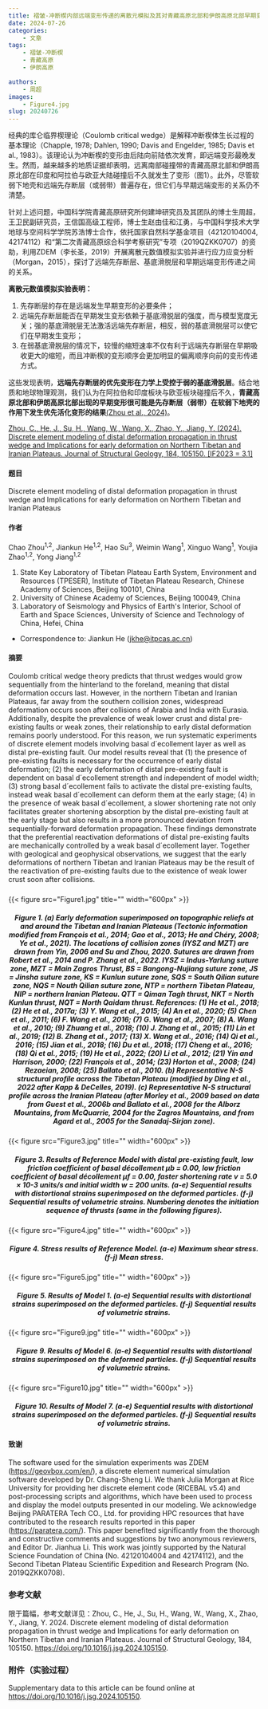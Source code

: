 ```yaml
---
title: 褶皱-冲断楔内部远端变形传递的离散元模拟及其对青藏高原北部和伊朗高原北部早期变形的启示（Journal of Structural Geology）
date: 2024-07-26
categories:
    - 文章
tags:
    - 褶皱-冲断楔
    - 青藏高原
    - 伊朗高原

authors:
    - 周超
images:
    - Figure4.jpg
slug: 20240726
---
```


经典的库仑临界楔理论（Coulomb critical wedge）是解释冲断楔体生长过程的基本理论（Chapple, 1978; Dahlen, 1990; Davis and Engelder, 1985; Davis et al., 1983）。该理论认为冲断楔的变形由后陆向前陆依次发育，即远端变形最晚发生。然而，越来越多的地质证据却表明，远离南部碰撞带的青藏高原北部和伊朗高原北部在印度和阿拉伯与欧亚大陆碰撞后不久就发生了变形（图1）。此外，尽管软弱下地壳和远端先存断层（或弱带）普遍存在，但它们与早期远端变形的关系仍不清楚。  

针对上述问题，中国科学院青藏高原研究所何建坤研究员及其团队的博士生周超，王卫民副研究员，王信国高级工程师，博士生赵由佳和江勇，与中国科学技术大学地球与空间科学学院苏浩博士合作，依托国家自然科学基金项目（42120104004, 42174112）和“第二次青藏高原综合科学考察研究”专项（2019QZKK0707）的资助，利用ZDEM（李长圣，2019）开展离散元数值模拟实验并进行应力应变分析（Morgan，2015），探讨了远端先存断层、基底滑脱层和早期远端变形传递之间的关系。  

**离散元数值模拟实验表明：**

1. 先存断层的存在是远端发生早期变形的必要条件；
2. 远端先存断层能否在早期发生变形依赖于基底滑脱层的强度，而与模型宽度无关；强的基底滑脱层无法激活远端先存断层，相反，弱的基底滑脱层可以使它们在早期发生变形；
3. 在弱基底滑脱层的情况下，较慢的缩短速率不仅有利于远端先存断层在早期吸收更大的缩短，而且冲断楔的变形顺序会更加明显的偏离顺序向前的变形传递方式。

这些发现表明，**远端先存断层的优先变形在力学上受控于弱的基底滑脱层**。结合地质和地球物理观测，我们认为在阿拉伯和印度板块与欧亚板块碰撞后不久，**青藏高原北部和伊朗高原北部出现的早期变形很可能是先存断层（弱带）在软弱下地壳的作用下发生优先活化变形的结果**[(Zhou et al., 2024)](#refer-zhou2024)。

<div id="refer-zhou2024"></div>

[Zhou, C., He, J., Su, H., Wang, W., Wang, X., Zhao, Y., Jiang, Y. (2024). Discrete element modeling of distal deformation propagation in thrust wedge and Implications for early deformation on Northern Tibetan and Iranian Plateaus. Journal of Structural Geology, 184, 105150. [IF2023 = 3.1]](https://doi.org/10.1016/j.jsg.2024.105150)

#### 题目

Discrete element modeling of distal deformation propagation in thrust wedge and Implications for early deformation on Northern Tibetan and Iranian Plateaus

#### 作者
Chao Zhou<sup>1,2</sup>, Jiankun He<sup>1,2</sup>, Hao Su<sup>3</sup>, Weimin Wang<sup>1</sup>, Xinguo Wang<sup>1</sup>, Youjia Zhao<sup>1,2</sup>, Yong Jiang<sup>1,2</sup>

1. State Key Laboratory of Tibetan Plateau Earth System, Environment and Resources (TPESER), Institute of Tibetan Plateau Research, Chinese Academy of Sciences, Beijing 100101, China
2. University of Chinese Academy of Sciences, Beijing 100049, China
3. Laboratory of Seismology and Physics of Earth's Interior, School of Earth and Space Sciences, University of Science and Technology of China, Hefei, China

- Correspondence to: Jiankun He (jkhe@itpcas.ac.cn)


#### 摘要
Coulomb critical wedge theory predicts that thrust wedges would grow sequentially from the hinterland to the
foreland, meaning that distal deformation occurs last. However, in the northern Tibetan and Iranian Plateaus, far
away from the southern collision zones, widespread deformation occurs soon after collisions of Arabia and India
with Eurasia. Additionally, despite the prevalence of weak lower crust and distal pre-existing faults or weak
zones, their relationship to early distal deformation remains poorly understood. For this reason, we run systematic
experiments of discrete element models involving basal d´ecollement layer as well as distal pre-existing
fault. Our model results reveal that (1) the presence of pre-existing faults is necessary for the occurrence of early
distal deformation; (2) the early deformation of distal pre-existing fault is dependent on basal d´ecollement
strength and independent of model width; (3) strong basal d´ecollement fails to activate the distal pre-existing
faults, instead weak basal d´ecollement can deform them at the early stage; (4) in the presence of weak basal
d´ecollement, a slower shortening rate not only facilitates greater shortening absorption by the distal pre-existing
fault at the early stage but also results in a more pronounced deviation from sequentially-forward deformation
propagation. These findings demonstrate that the preferential reactivation deformations of distal pre-existing
faults are mechanically controlled by a weak basal d´ecollement layer. Together with geological and geophysical
observations, we suggest that the early deformations of northern Tibetan and Iranian Plateaus may be the
result of the reactivation of pre-existing faults due to the existence of weak lower crust soon after collisions.

<h5> </h5>
{{< figure src="Figure1.jpg" title="" width="600px" >}}
<center><h5>Figure 1. (a) Early deformation superimposed on topographic reliefs at and around the Tibetan and Iranian Plateaus (Tectonic information modified from François et al., 2014; Gao et al., 2013; He and Chéry, 2008; Ye et al., 2021). The locations of collision zones (IYSZ and MZT) are drawn from Yin, 2006 and Su and Zhou, 2020. Sutures are drawn from Robert et al., 2014 and P. Zhang et al., 2022. IYSZ = Indus-Yarlung suture zone, MZT = Main Zagros Thrust, BS = Bangong-Nujiang suture zone, JS = Jinsha suture zone, KS = Kunlun suture zone, SQS = South Qilian suture zone, NQS = Nouth Qilian suture zone, NTP = northern Tibetan Plateau, NIP = northern Iranian Plateau. QTT = Qiman Tagh thrust, NKT = North Kunlun thrust, NQT = North Qaidam thrust. References: (1) He et al., 2018; (2) He et al., 2017a; (3) Y. Wang et al., 2015; (4) An et al., 2020; (5) Chen et al., 2011; (6) F. Wang et al., 2016; (7) G. Wang et al., 2007; (8) A. Wang et al., 2010; (9) Zhuang et al., 2018; (10) J. Zhang et al., 2015; (11) Lin et al., 2019; (12) B. Zhang et al., 2017; (13) X. Wang et al., 2016; (14) Qi et al., 2016; (15) Jian et al., 2018; (16) Du et al., 2018; (17) Cheng et al., 2016; (18) Qi et al., 2015; (19) He et al., 2022; (20) Li et al., 2012; (21) Yin and Harrison, 2000; (22) François et al., 2014; (23) Horton et al., 2008; (24) Rezaeian, 2008; (25) Ballato et al., 2010. (b) Representative N-S structural profile across the Tibetan Plateau (modified by Ding et al., 2022 after Kapp & DeCelles, 2019). (c) Representative N-S structural profile across the Iranian Plateau (after Morley et al., 2009 based on data from Guest et al., 2006b and Ballato et al., 2008 for the Alborz Mountains, from McQuarrie, 2004 for the Zagros Mountains, and from Agard et al., 2005 for the Sanadaj-Sirjan zone).</h5></center>

{{< figure src="Figure3.jpg" title="" width="600px" >}}
<center><h5>Figure 3. Results of Reference Model with distal pre-existing fault, low friction coefficient of basal décollement μb = 0.00, low friction coefficient of basal décollement μf = 0.00, faster shortening rate v = 5.0 × 10-3 units/s and initial width w = 200 units. (a-e) Sequential results with distortional strains superimposed on the deformed particles. (f-j) Sequential results of volumetric strains. Numbering denotes the initiation sequence of thrusts (same in the following figures).</h5></center>

{{< figure src="Figure4.jpg" title="" width="600px" >}}
<center><h5>Figure 4. Stress results of Reference Model. (a-e) Maximum shear stress. (f-j) Mean stress.</h5></center>

{{< figure src="Figure5.jpg" title="" width="600px" >}}
<center><h5>Figure 5. Results of Model 1. (a-e) Sequential results with distortional strains superimposed on the deformed particles. (f-j) Sequential results of volumetric strains.</h5></center>

{{< figure src="Figure9.jpg" title="" width="600px" >}}
<center><h5>Figure 9. Results of Model 6. (a-e) Sequential results with distortional strains superimposed on the deformed particles. (f-j) Sequential results of volumetric strains.</h5></center>

{{< figure src="Figure10.jpg" title="" width="600px" >}}
<center><h5>Figure 10. Results of Model 7. (a-e) Sequential results with distortional strains superimposed on the deformed particles. (f-j) Sequential results of volumetric strains.</h5></center>

#### 致谢
The software used for the simulation experiments was ZDEM (https://geovbox.com/en/), a discrete element numerical simulation software developed by Dr. Chang-Sheng Li. We thank Julia Morgan at Rice University for providing her discrete element code (RICEBAL v5.4) and post-processing scripts and algorithms, which have been used to process and display the model outputs presented in our modeling. We acknowledge Beijing PARATERA Tech CO., Ltd. for providing HPC resources that have contributed to the research results reported in this paper (https://paratera.com/). This paper benefited significantly from the thorough and constructive comments and suggestions by two anonymous reviewers, and Editor Dr. Jianhua Li. This work was jointly supported by the Natural Science Foundation of China (No. 42120104004 and 42174112), and the Second Tibetan Plateau Scientific Expedition and Research Program (No. 2019QZKK0708).


### 参考文献
限于篇幅，参考文献详见：Zhou, C., He, J., Su, H., Wang, W., Wang, X., Zhao, Y., Jiang, Y. 2024. Discrete element modeling of distal deformation propagation in thrust wedge and Implications for early deformation on Northern Tibetan and Iranian Plateaus. Journal of Structural Geology, 184, 105150. https://doi.org/10.1016/j.jsg.2024.105150.

### 附件（实验过程）

Supplementary data to this article can be found online at https://doi.org/10.1016/j.jsg.2024.105150.